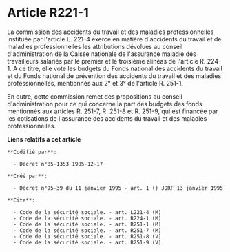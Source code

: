 # Article R221-1

La commission des accidents du travail et des maladies professionnelles instituée par l'article L. 221-4 exerce en matière
d'accidents du travail et de maladies professionnelles les attributions dévolues au conseil d'administration de la Caisse
nationale de l'assurance maladie des travailleurs salariés par le premier et le troisième alinéas de l'article R. 224-1. A ce
titre, elle vote les budgets du Fonds national des accidents du travail et du Fonds national de prévention des accidents du
travail et des maladies professionnelles, mentionnés aux 2° et 3° de l'article R. 251-1.

En outre, cette commission remet des propositions au conseil d'administration pour ce qui concerne la part des budgets des
fonds mentionnés aux articles R. 251-7, R. 251-8 et R. 251-9, qui est financée par les cotisations de l'assurance des
accidents du travail et des maladies professionnelles.

**Liens relatifs à cet article**

	**Codifié par**:

	  - Décret n°85-1353 1985-12-17

	**Créé par**:

	  - Décret n°95-39 du 11 janvier 1995 - art. 1 () JORF 13 janvier 1995

	**Cite**:

	  - Code de la sécurité sociale. - art. L221-4 (M)
	  - Code de la sécurité sociale. - art. R224-1 (M)
	  - Code de la sécurité sociale. - art. R251-1 (M)
	  - Code de la sécurité sociale. - art. R251-7 (M)
	  - Code de la sécurité sociale. - art. R251-8 (V)
	  - Code de la sécurité sociale. - art. R251-9 (V)
